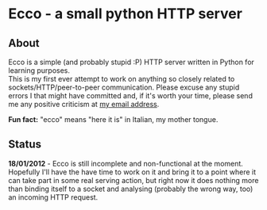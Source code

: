 # Ecco - a small python HTTP server
## About
Ecco is a simple (and probably stupid :P) HTTP server written in Python for learning purposes.  
This is my first ever attempt to work on anything so closely related to sockets/HTTP/peer-to-peer communication.
Please excuse any stupid errors I that might have committed  and, if it's worth your time, please send me any positive criticism at [my email address](mailto:gabriele@gabrielecirulli.com).  

**Fun fact:** "ecco" means "here it is" in Italian, my mother tongue.

## Status
**18/01/2012** - Ecco is still incomplete and non-functional at the moment. Hopefully I'll have the have time to work on it and bring it to a point where it can take part in some real serving action, but right now it does nothing more than binding itself to a socket and analysing (probably the wrong way, too) an incoming HTTP request.
